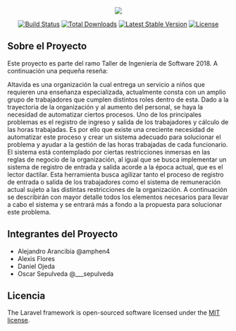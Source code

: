 <p align="center"><img src="https://laravel.com/assets/img/components/logo-laravel.svg"></p>

<p align="center">
<a href="https://travis-ci.org/laravel/framework"><img src="https://travis-ci.org/laravel/framework.svg" alt="Build Status"></a>
<a href="https://packagist.org/packages/laravel/framework"><img src="https://poser.pugx.org/laravel/framework/d/total.svg" alt="Total Downloads"></a>
<a href="https://packagist.org/packages/laravel/framework"><img src="https://poser.pugx.org/laravel/framework/v/stable.svg" alt="Latest Stable Version"></a>
<a href="https://packagist.org/packages/laravel/framework"><img src="https://poser.pugx.org/laravel/framework/license.svg" alt="License"></a>
</p>

## Sobre el Proyecto

Este proyecto es parte del ramo Taller de Ingeniería de Software 2018. A continuación una pequeña reseña:

Altavida es una organización la cual entrega un servicio a niños que requieren una
enseñanza especializada, actualmente consta con un amplio grupo de trabajadores que
cumplen distintos roles dentro de esta. Dado a la trayectoria de la organización y al
aumento del personal, se haya la necesidad de automatizar ciertos procesos. Uno de los
principales problemas es el registro de ingreso y salida de los trabajadores y cálculo de
las horas trabajadas. Es por ello que existe una creciente necesidad de automatizar este
proceso y crear un sistema adecuado para solucionar el problema y ayudar a la gestión de
las horas trabajadas de cada funcionario.
El sistema está contemplado por ciertas restricciones inmersas en las reglas de negocio
de la organización, al igual que se busca implementar un sistema de registro de entrada y
salida acorde a la época actual, que es el lector dactilar. Esta herramienta busca agilizar
tanto el proceso de registro de entrada o salida de los trabajadores como el sistema de
remuneración actual sujeto a las distintas restricciones de la organización. A continuación
se describirán con mayor detalle todos los elementos necesarios para llevar a cabo el sistema
y se entrará más a fondo a la propuesta para solucionar este problema.

## Integrantes del Proyecto

- Alejandro Arancibia @amphen4
- Alexis Flores
- Daniel Ojeda
- Oscar Sepulveda @___sepulveda

## Licencia

The Laravel framework is open-sourced software licensed under the [MIT license](https://opensource.org/licenses/MIT).

